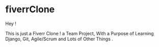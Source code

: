 # fiverrClone

Hey !

This is just a Fiverr Clone !
a Team Project, With a Purpose of Learning Django, Git, Agile/Scrum and Lots of Other Things .
